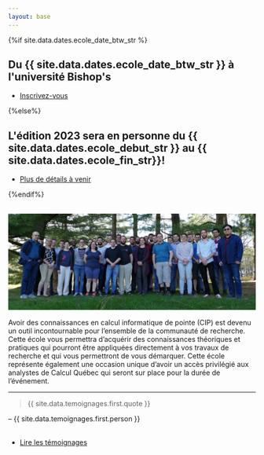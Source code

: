 ```yaml
---
layout: base
---
```


<section class="special box">
    <p>
        {%if site.data.dates.ecole_date_btw_str %}
            <h1>Du {{ site.data.dates.ecole_date_btw_str }} à l'université Bishop's</h1>
            <ul class="actions stacked">
                <li><a href="{{site.data.inscription.url}}" class="button primary">Inscrivez-vous</a></li>
            </ul>
        {%else%}
            <!-- Any other announcement -->
            <h1>L'édition 2023 sera en personne du {{ site.data.dates.ecole_debut_str }} au {{ site.data.dates.ecole_fin_str}}!</h1>
            <ul class="actions stacked">
                <li><a href="" class="button primary">Plus de détails à venir</a></li>
            </ul>
        {%endif%}
    </p>
</section>

<br>

<section id="simply">
    <div class="inner">
        <span class="image main"><img src="images/edition2018.jpg" alt="" /></span>
        <p>
            Avoir des connaissances en calcul informatique de pointe (CIP) est devenu un outil incontournable pour l’ensemble de la communauté de recherche. Cette école vous permettra d’acquérir des connaissances théoriques et pratiques qui pourront être appliquées directement à vos travaux de recherche et qui vous permettront de vous démarquer. Cette école représente également une occasion unique d’avoir un accès privilégié aux analystes de Calcul Québec qui seront sur place pour la durée de l’événement.
        </p>
    </div>
</section>

<hr>

<section id="temoignages">
    <blockquote>
        {{ site.data.temoignages.first.quote }}
    </blockquote>
    – {{ site.data.temoignages.first.person }}
    <br /><br />
    <section class="special">
        <ul class="special actions">
            <li><a href="temoignages" class="button small">Lire les témoignages</a></li>
        </ul>
    </section>
</section>
